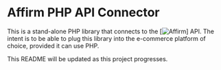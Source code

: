 # Affirm PHP API Connector

This is a stand-alone PHP library that connects to the
[![Affirm](http://affirm.com)] API. The intent is to be able to plug this
library into the e-commerce platform of choice, provided it can use PHP.

This README will be updated as this project progresses.
